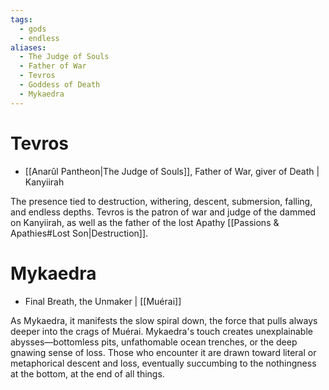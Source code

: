 ```yaml
---
tags:
  - gods
  - endless
aliases:
  - The Judge of Souls
  - Father of War
  - Tevros
  - Goddess of Death
  - Mykaedra
---
```

# Tevros
- [[Anarûl Pantheon|The Judge of Souls]], Father of War, giver of Death | Kanyiirah

The presence tied to destruction, withering, descent, submersion, falling, and endless depths. Tevros is the patron of war and judge of the dammed on Kanyiirah, as well as the father of the lost Apathy [[Passions & Apathies#Lost Son|Destruction]].


# Mykaedra
- Final Breath, the Unmaker | [[Muérai]]

As Mykaedra, it manifests the slow spiral down, the force that pulls always deeper into the crags of Muérai. Mykaedra's touch creates unexplainable abysses—bottomless pits, unfathomable ocean trenches, or the deep gnawing sense of loss. Those who encounter it are drawn toward literal or metaphorical descent and loss, eventually succumbing to the nothingness at the bottom, at the end of all things.